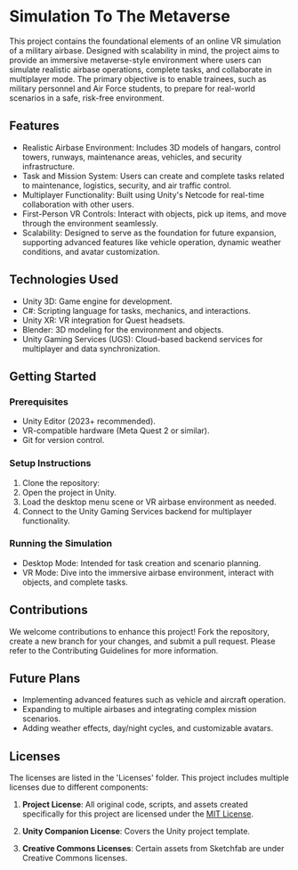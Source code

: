 # Simulation To The Metaverse

This project contains the foundational elements of an online VR simulation of a military airbase. Designed with scalability in mind, the project aims to provide an immersive metaverse-style environment where users can simulate realistic airbase operations, complete tasks, and collaborate in multiplayer mode. The primary objective is to enable trainees, such as military personnel and Air Force students, to prepare for real-world scenarios in a safe, risk-free environment.

<h2>Features</h2>
<ul>
  <li>Realistic Airbase Environment: Includes 3D models of hangars, control towers, runways, maintenance areas, vehicles, and security infrastructure.</li>
  <li>Task and Mission System: Users can create and complete tasks related to maintenance, logistics, security, and air traffic control.</li>
  <li>Multiplayer Functionality: Built using Unity's Netcode for real-time collaboration with other users.</li>
  <li>First-Person VR Controls: Interact with objects, pick up items, and move through the environment seamlessly.</li>
  <li>Scalability: Designed to serve as the foundation for future expansion, supporting advanced features like vehicle operation, dynamic weather conditions, and avatar customization.</li>
</ul>

<h2>Technologies Used</h2>
<ul>
  <li>Unity 3D: Game engine for development.</li>
  <li>C#: Scripting language for tasks, mechanics, and interactions.</li>
  <li>Unity XR: VR integration for Quest headsets.</li>
  <li>Blender: 3D modeling for the environment and objects.</li>
  <li>Unity Gaming Services (UGS): Cloud-based backend services for multiplayer and data synchronization.</li>
</ul>


<h2>Getting Started</h2>
<h3>Prerequisites</h3>
<ul>
  <li>Unity Editor (2023+ recommended).</li>
  <li>VR-compatible hardware (Meta Quest 2 or similar).</li>
  <li>Git for version control.</li>
</ul>

<h3>Setup Instructions</h3>
<ol>
  <li>Clone the repository:</li>
  <li>Open the project in Unity.</li>
  <li>Load the desktop menu scene or VR airbase environment as needed.</li>
  <li>Connect to the Unity Gaming Services backend for multiplayer functionality.</li>
</ol>


<h3>Running the Simulation</h3>
<ul>
  <li>Desktop Mode: Intended for task creation and scenario planning.</li>
  <li>VR Mode: Dive into the immersive airbase environment, interact with objects, and complete tasks.</li>
</ul>

<h2>Contributions</h2>
We welcome contributions to enhance this project! Fork the repository, create a new branch for your changes, and submit a pull request. Please refer to the Contributing Guidelines for more information.

<h2>Future Plans</h2>
<ul>
  <li>Implementing advanced features such as vehicle and aircraft operation.</li>
  <li>Expanding to multiple airbases and integrating complex mission scenarios.</li>
  <li>Adding weather effects, day/night cycles, and customizable avatars.</li>
</ul>

<h2>Licenses</h2>
The licenses are listed in the 'Licenses' folder.
This project includes multiple licenses due to different components:

1. **Project License**: All original code, scripts, and assets created specifically for this project are licensed under the [MIT License](Licenses/LICENSE).

2. **Unity Companion License**: Covers the Unity project template.

3. **Creative Commons Licenses**: Certain assets from Sketchfab are under Creative Commons licenses.

